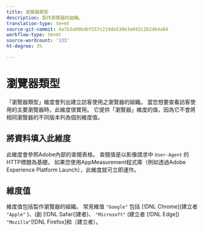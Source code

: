 ```yaml
---
title: 瀏覽器類型
description: 製作瀏覽器的組織。
translation-type: tm+mt
source-git-commit: 4a7b3a00bdbf557c219de530e3e692c2b2db4a84
workflow-type: tm+mt
source-wordcount: '133'
ht-degree: 3%

---
```



# 瀏覽器類型

「瀏覽器類型」維度會列出建立訪客使用之瀏覽器的組織。 當您想要查看訪客使用的主要瀏覽器時，此維度很實用。 它提供「瀏覽器」維度的值，因為它不會將相同瀏覽器的不同版本列為個別維度值。

## 將資料填入此維度

此維度會參照Adobe內部的查閱表格。 查閱值是以影像請求中 `User-Agent` 的HTTP標題為基礎。 如果您使用AppMeasurement程式庫（例如透過Adobe Experience Platform Launch），此維度就可立即運作。

## 維度值

維度值包括製作瀏覽器的組織。 常見維值 `"Google"` 包括 [!DNL Chrome](建立者 `"Apple"` )、(創 [!DNL Safari]建者)、 `"Microsoft"` (建立者 [!DNL Edge]) `"Mozilla"`[!DNL Firefox]和（建立者）。
